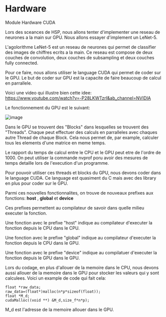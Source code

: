# Hardware
Module Hardware CUDA

Lors des sceances de HSP, nous allons tenter d'implementer une reseau de neurones a la main sur GPU. Nous allons essayer d'implement un LeNet-5.

L'agolorithme LeNet-5 est un reseau de neurones qui permet de classifier des images de chiffres ecrits a la main. 
Ce reseau est compose de deux couches de convolution, deux couches de subsampling et deux couches fully connected.

Pour ce faire, nous allons utiliser le language CUDA qui permet de coder sur le GPU. Le but de coder sur GPU est la capacite de faire beaucoup de calcul en parrallele.

Voici une video qui illustre bien cette idee:
https://www.youtube.com/watch?v=-P28LKWTzrI&ab_channel=NVIDIA

Le fonctionnement du GPU est le suivant:

![image](https://user-images.githubusercontent.com/56081832/149636392-fc8a8165-ed5f-49ca-9236-af45bd4c419d.png)

Dans le GPU se trouvent des "Blocks" dans lesquelles se trouvent des "Threads". Chaque peut effectuer des calculs en parralleles avec chaques autre Thread de chaque Block.
Cela nous permet de, par example, calculer tous les elements d'une matrice en meme temps.

Le rapport du temps de calcul entre le CPU et le GPU peut etre de l'ordre de 1000. 
On peut utiliser la commande nvprof poru avoir des mesures de temps detaille lors de l'execution d'un programme.

Pour pouvoir utiliser ces threads et blocks du GPU, nous devons coder dans le language CUDA. 
Ce language est quasiment du C mais avec des library en plus pour coder sur le GPU.

Parmi ces nouvelles fonctionnalites, on trouve de nouveaux prefixes aux fonctions:
__host__ , __global__ et __device__

Ces prefixes permettent au compilateur de savoir dans quelle milieu executer la fonction.

Une fonction avec le prefixe "host" indique au compilateur d'executer la fonction depuis le CPU dans le CPU.

Une fonction avec le prefixe "global" indique au compilateur d'executer la fonction depuis le CPU dans le GPU.

Une fonction avec le prefixe "device" indique au compilatuer d'executer la fonction depuis le GPU dans le GPU.

Lors du codage, en plus d'allouer de la memoire dans le CPU, nous devons aussi allouer de la memoire dans le GPU pour stocker les valeurs qui y sont calculees. 
Voici un example de code qui fait cela:

    float *raw_data;    
    raw_data=(float*)malloc(n*p*sizeof(float));
    float *M_d;     
    cudaMalloc((void **) &M_d,size_f*n*p);

M_d est l'adresse de la memoire allouer dans le GPU.

